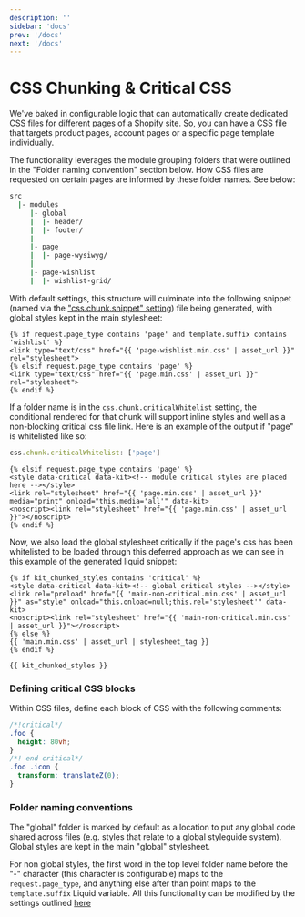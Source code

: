 ```yaml
---
description: ''
sidebar: 'docs'
prev: '/docs'
next: '/docs'
---
```


# CSS Chunking & Critical CSS

We've baked in configurable logic that can automatically create dedicated CSS files for different pages of a Shopify site. So, you can have a CSS file that targets product pages, account pages or a specific page template individually.

The functionality leverages the module grouping folders that were outlined in the "Folder naming convention" section below. How CSS files are requested on certain pages are informed by these folder names. See below:

```bash
src
  |- modules
     |- global
     |  |- header/
     |  |- footer/
     |
     |- page
     |  |- page-wysiwyg/
     |
     |- page-wishlist
     |  |- wishlist-grid/
```

With default settings, this structure will culminate into the following snippet (named via the ["css.chunk.snippet" setting](https://github.com/halfhelix/Kit/blob/master/packages/configure/src/defaults/css.js)) file being generated, with global styles kept in the main stylesheet:

```liquid
{% if request.page_type contains 'page' and template.suffix contains 'wishlist' %}
<link type="text/css" href="{{ 'page-wishlist.min.css' | asset_url }}" rel="stylesheet">
{% elsif request.page_type contains 'page' %}
<link type="text/css" href="{{ 'page.min.css' | asset_url }}" rel="stylesheet">
{% endif %}
```

If a folder name is in the `css.chunk.criticalWhitelist` setting, the conditional rendered for that chunk will support inline styles and well as a non-blocking critical css file link. Here is an example of the output if "page" is whitelisted like so:

```js
css.chunk.criticalWhitelist: ['page']
```

```liquid
{% elsif request.page_type contains 'page' %}
<style data-critical data-kit><!-- module critical styles are placed here --></style>
<link rel="stylesheet" href="{{ 'page.min.css' | asset_url }}" media="print" onload="this.media='all'" data-kit>
<noscript><link rel="stylesheet" href="{{ 'page.min.css' | asset_url }}"></noscript>
{% endif %}
```

Now, we also load the global stylesheet critically if the page's css has been whitelisted to be loaded through this deferred approach as we can see in this example of the generated liquid snippet:

```liquid
{% if kit_chunked_styles contains 'critical' %}
<style data-critical data-kit><!-- global critical styles --></style>
<link rel="preload" href="{{ 'main-non-critical.min.css' | asset_url }}" as="style" onload="this.onload=null;this.rel='stylesheet'" data-kit>
<noscript><link rel="stylesheet" href="{{ 'main-non-critical.min.css' | asset_url }}"></noscript>
{% else %}
{{ 'main.min.css' | asset_url | stylesheet_tag }}
{% endif %}

{{ kit_chunked_styles }}
```

### Defining critical CSS blocks

Within CSS files, define each block of CSS with the following comments:

```css
/*!critical*/
.foo {
  height: 80vh;
}
/*! end critical*/
.foo .icon {
  transform: translateZ(0);
}
```

### Folder naming conventions

The "global" folder is marked by default as a location to put any global code shared across files (e.g. styles that relate to a global styleguide system). Global styles are kept in the main "global" stylesheet.

For non global styles, the first word in the top level folder name before the "-" character (this character is configurable) maps to the `request.page_type`, and anything else after than point maps to the `template.suffix` Liquid variable. All this functionality can be modified by the settings outlined [here](/settings/css/)
